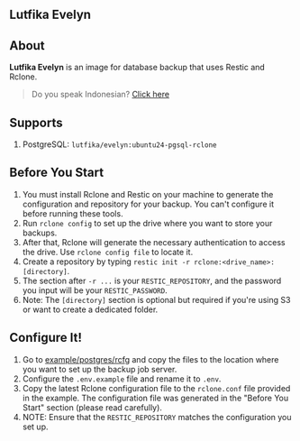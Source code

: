

## Lutfika Evelyn

## About

**Lutfika Evelyn** is an image for database backup that uses Restic and Rclone.

> Do you speak Indonesian? [Click here](readme.id.md)

## Supports

1. PostgreSQL: `lutfika/evelyn:ubuntu24-pgsql-rclone`

## Before You Start

1. You must install Rclone and Restic on your machine to generate the configuration and repository for your backup. You can't configure it before running these tools.
2. Run `rclone config` to set up the drive where you want to store your backups.
3. After that, Rclone will generate the necessary authentication to access the drive. Use `rclone config file` to locate it.
4. Create a repository by typing `restic init -r rclone:<drive_name>:[directory]`.
5. The section after `-r ...` is your `RESTIC_REPOSITORY`, and the password you input will be your `RESTIC_PASSWORD`.
6. Note: The `[directory]` section is optional but required if you're using S3 or want to create a dedicated folder.

## Configure It!

1. Go to [example/postgres/rcfg](example/postgres/rcfg) and copy the files to the location where you want to set up the backup job server.
2. Configure the `.env.example` file and rename it to `.env`.
3. Copy the latest Rclone configuration file to the `rclone.conf` file provided in the example. The configuration file was generated in the "Before You Start" section (please read carefully).
4. NOTE: Ensure that the `RESTIC_REPOSITORY` matches the configuration you set up.

